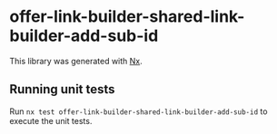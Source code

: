 # offer-link-builder-shared-link-builder-add-sub-id

This library was generated with [Nx](https://nx.dev).

## Running unit tests

Run `nx test offer-link-builder-shared-link-builder-add-sub-id` to execute the unit tests.
